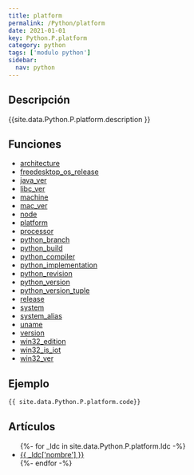```yaml
---
title: platform
permalink: /Python/platform
date: 2021-01-01
key: Python.P.platform
category: python
tags: ['modulo python']
sidebar: 
  nav: python
---
```


## Descripción
{{site.data.Python.P.platform.description }}

## Funciones
* [architecture](/Python/platform/architecture/)
* [freedesktop_os_release](/Python/platform/freedesktop_os_release/)
* [java_ver](/Python/platform/java_ver/)
* [libc_ver](/Python/platform/libc_ver/)
* [machine](/Python/platform/machine/)
* [mac_ver](/Python/platform/mac_ver/)
* [node](/Python/platform/node/)
* [platform](/Python/platform/platform/)
* [processor](/Python/platform/processor/)
* [python_branch](/Python/platform/python_branch/)
* [python_build](/Python/platform/python_build/)
* [python_compiler](/Python/platform/python_compiler/)
* [python_implementation](/Python/platform/python_implementation/)
* [python_revision](/Python/platform/python_revision/)
* [python_version](/Python/platform/python_version/)
* [python_version_tuple](/Python/platform/python_version_tuple/)
* [release](/Python/platform/release/)
* [system](/Python/platform/system/)
* [system_alias](/Python/platform/system_alias/)
* [uname](/Python/platform/uname/)
* [version](/Python/platform/version/)
* [win32_edition](/Python/platform/win32_edition/)
* [win32_is_iot](/Python/platform/win32_is_iot/)
* [win32_ver](/Python/platform/win32_ver/)

## Ejemplo
~~~python
{{ site.data.Python.P.platform.code}}
~~~

## Artículos
<ul>
{%- for _ldc in site.data.Python.P.platform.ldc -%}
   <li>
       <a href="{{_ldc['url'] }}">{{ _ldc['nombre'] }}</a>
   </li>
{%- endfor -%}
</ul>
